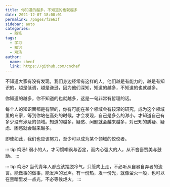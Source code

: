 ```yaml
---
title: 你知道的越多，不知道的也就越多
date: 2021-12-07 18:00:01
permalink: /pages/f2e63f
sidebar: auto
categories:
  - 随笔
tags:
  - 学习
  - 知识
  - 鸡汤
author:
  name: chenf
  link: https://github.com/cnchef
---
```


不知道大家有没有发现，我们身边经常有这样的人，他们越是有能力的，越是有知识的，越是低调，越是谦逊，因为他们深知，知道的越多，不知道的也就越多。
<!-- more -->

你知道的越多，你不知道的也就越多，这是一句非常有哲理的话。

每个人的知识面都是有限的，你有可能在某个领域会有较深的研究，成为这个领域里的专家，等到你站在高处的时候，才会发现，自己是多么的渺小，才知道自己有多少没有涉及的领域。知道的越多，疑惑、问题就会越来越多，对已知的质疑、疑虑、困惑就会越来越多。

即使如此，我们也应该努力，至少可以成为某个领域的佼佼者。

::: tip 鸡汤1
弱小的人，才习惯嘲讽与否定，而内心强大的人，从不吝啬赞美与鼓励。
:::

::: tip 鸡汤2
当代青年人都应该摆脱冷气，只管向上走，不必听从自暴自弃者的流言。能做事的做事，能发声的发声。有一份热，发一份光，就像萤火一般，也可以在黑暗里发一点光，不必等候炬火。
:::
